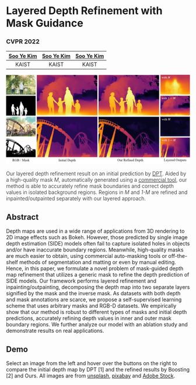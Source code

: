 # Layered Depth Refinement with Mask Guidance
### CVPR 2022

| [Soo Ye Kim](https://sites.google.com/view/sooyekim) | [Soo Ye Kim](https://sites.google.com/view/sooyekim) | [Soo Ye Kim](https://sites.google.com/view/sooyekim) | 
|:---:|:---:|:---:| 
| KAIST | KAIST | KAIST |  

<!-- <div>
  <p>
    <img src="./images/teaser.jpg" alt="teaser" width="100%">
  </p>
</div> -->
![teaser](./images/teaser.jpg)

<div style="text-align: left; font-weight:300; font-size:13">
Our layered depth refinement result on an initial prediction by <a href="https://github.com/isl-org/DPT">DPT</a>. Aided by a high-quality mask <i>M</i>, automatically generated using a <a href="https://www.remove.bg">commercial tool</a>, our method is able to accurately refine mask boundaries and correct depth values in isolated background regions. Regions in <i>M</i> and <i>1-M</i> are refined and inpainted/outpainted separately with our layered approach.
</div>

## Abstract
<div style="text-align: left">
Depth maps are used in a wide range of applications from 3D rendering to 2D image effects such as Bokeh. However, those predicted by single image depth estimation (SIDE) models often fail to capture isolated holes in objects and/or have inaccurate boundary regions. Meanwhile, high-quality masks are much easier to obtain, using commercial auto-masking tools or off-the-shelf methods of segmentation and matting or even by manual editing. Hence, in this paper, we formulate a novel problem of mask-guided depth map refinement that utilizes a generic mask to refine the depth prediction of SIDE models. Our framework performs layered refinement and inpainting/outpainting, decomposing the depth map into two separate layers signified by the mask and the inverse mask. As datasets with both depth and mask annotations are scarce, we propose a self-supervised learning scheme that uses arbitrary masks and RGB-D datasets. We empirically show that our method is robust to different types of masks and initial depth predictions, accurately refining depth values in inner and outer mask boundary regions. We further analyze our model with an ablation study and demonstrate results on real applications.
</div>

## Demo
<div style="text-align: left">
Select an image from the left and hover over the buttons on the right to compare the initial depth map by DPT [1] and the refined results by Boosting [2] and Ours. All images are from <a href="https://unsplash.com/">unsplash</a>, <a href="https://pixabay.com/">pixabay</a> and <a href="https://stock.adobe.com/">Adobe Stock</a>.  
</div>
